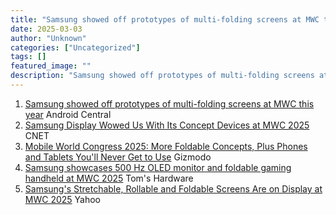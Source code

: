 ```yaml
---
title: "Samsung showed off prototypes of multi-folding screens at MWC this year - Android Central"
date: 2025-03-03
author: "Unknown"
categories: ["Uncategorized"]
tags: []
featured_image: ""
description: "Samsung showed off prototypes of multi-folding screens at MWC this year&nbsp;&nbsp;Android CentralSamsung Display Wowed Us With Its Concept Devices at MWC 2025&..."
---
```


  1. [Samsung showed off prototypes of multi-folding screens at MWC this year](https://news.google.com/rss/articles/CBMirAFBVV95cUxNTnV6RXFxZU5kbF9oeFU5RHY2b0RwQWxGaTgyd0JXN0IxdVNMSkJyeWI4SWU0dGFhTEtmdzViNmVRclg5MU9oSFFzdGlZR29qclRvZ2JIN09HWmVrQ0FWZVo3UXlDcHNRUFNZdkVRc0E1WHpUd0ZIVXFSX3M4TUc0WnlLM0dkLWRMa01tMEdBMDF0Q1kzLU1SY0N1Nk9CRXV0U1pCNE1GMmU3Q1lH?oc=5)  Android Central
  2. [Samsung Display Wowed Us With Its Concept Devices at MWC 2025](https://news.google.com/rss/articles/CBMilwFBVV95cUxPVmZXLWpqMTdXMXdleC16VVZTUjVtR3huWGtaN3pwRmRTem43YU1TUWs0c25JMW5PeXRlSTZxZEc4TDB3cjlyZlZyanpvZlRZS1h1N0FtQmpsZ3RqbE9abGlnWUtjRU9hZ1U5b2lKTWl1Z1ZfQ2xzZW5lTVB1ejdRMWhfUHdLRXRFNWRMRGpHSC1McVIxYVdF?oc=5)  CNET
  3. [Mobile World Congress 2025: More Foldable Concepts, Plus Phones and Tablets You'll Never Get to Use](https://news.google.com/rss/articles/CBMixgFBVV95cUxOY1BLZVF5RjNPMDN3SWdsNFNtQWRjZjlpSC1abmI5VE1MWGk3MTMwWGNJS0E4VTRwR0hoOVlwSmRDc09yaEUxVjNiV1gyNTFSa004TWp5NlB4NTRCSExDamZRbXlpVW5Mc1hqcUI5V3pjS3ZCSklja3dRMFNrOGdFSXpmVERtUEFCLWp1LUhfV2tDN3A2TzgySnBRVm9fYlVPa1pIbDBuZ0tyTDR0NF9ic0lQVXc5RHpVSlV1WFhfeG5RdDB6aHc?oc=5)  Gizmodo
  4. [Samsung showcases 500 Hz OLED monitor and foldable gaming handheld at MWC 2025](https://news.google.com/rss/articles/CBMitwFBVV95cUxNc2czUHNxN0lxWm9veTNxWmNPZlNxaHVzeG1nYlRRcHNSQURKcXo1LVJjZ3FDNkIyNF9Xa0JKYy1heWczZTJYaDVjdWtFdFcyNmc2bUJ6YWhnNVFzMURrcWJBYUNaY0NpSkM4SmdzMUdNbUdqVnROTWI3UFo3dmM3VHZVZDFmTTNCdlNIWGlIN3BtSkkxZXB6dFRGdm5GNFVJZFlXYkhfWlhwc3NBbk1IdjRfMEFCcVE?oc=5)  Tom's Hardware
  5. [Samsung's Stretchable, Rollable and Foldable Screens Are on Display at MWC 2025](https://news.google.com/rss/articles/CBMikgFBVV95cUxPYnlJcGVVQ3R2U3BZUXdwbjBxZUhXLVZwb2FyRmpaRlpSQVFxM09WSEVmRW9VRTJOMXgwZUxudjVYdjlTel9uNnR2dUlnSGwtM0NLQnFhS1VHZHBLX19Renl3TnNpOGJoTDZvLVVVaHl5NVBkSUxiOXJjSjhrbVZNclRTcmtqeVhBZUJsTzNvVFVaZw?oc=5)  Yahoo


